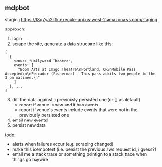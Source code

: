 mdpbot
------

staging
https://18q7ya2hfk.execute-api.us-west-2.amazonaws.com/staging

approach:

1. login
2. scrape the site, generate a data structure like this:

```
[
  {
    venue: "Hollywood Theatre",
    events: [
      "Boom Arts at Imago Theatre\nPortland, OR\nMobile Pass Accepted\n\nPescador (Fisherman) - This pass admits two people to the 3 pm matinee.\n"
    ]
  }, ...
]
```

3. diff the data against a previously persisted one (or [] as default)
   - report if venue is new and it has events
   - report if venue's events include events that were not in the previously persisted one
4. email new events!
5. persist new data

todo:

- alerts when failures occur (e.g. scraping changed)
- make this idempotent (i.e. persist the previous aws request id, i guess?)
- email me a stack trace or something pointign to a stack trace when things go haywire
